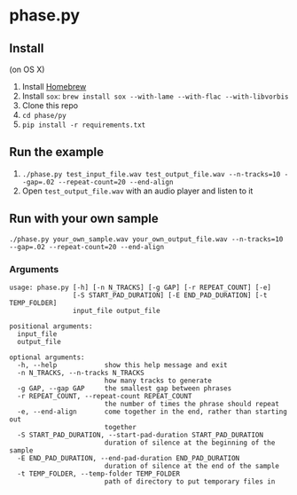 # phase.py

## Install

(on OS X)

1. Install [Homebrew](https://brew.sh/)
1. Install `sox`: `brew install sox --with-lame --with-flac --with-libvorbis`
1. Clone this repo
1. `cd phase/py`
1. `pip install -r requirements.txt`

## Run the example

1. `./phase.py test_input_file.wav test_output_file.wav --n-tracks=10 --gap=.02 --repeat-count=20 --end-align`
1. Open `test_output_file.wav` with an audio player and listen to it

## Run with your own sample

`./phase.py your_own_sample.wav your_own_output_file.wav --n-tracks=10 --gap=.02 --repeat-count=20 --end-align`

### Arguments

```
usage: phase.py [-h] [-n N_TRACKS] [-g GAP] [-r REPEAT_COUNT] [-e]
                [-S START_PAD_DURATION] [-E END_PAD_DURATION] [-t TEMP_FOLDER]
                input_file output_file

positional arguments:
  input_file
  output_file

optional arguments:
  -h, --help            show this help message and exit
  -n N_TRACKS, --n-tracks N_TRACKS
                        how many tracks to generate
  -g GAP, --gap GAP     the smallest gap between phrases
  -r REPEAT_COUNT, --repeat-count REPEAT_COUNT
                        the number of times the phrase should repeat
  -e, --end-align       come together in the end, rather than starting out
                        together
  -S START_PAD_DURATION, --start-pad-duration START_PAD_DURATION
                        duration of silence at the beginning of the sample
  -E END_PAD_DURATION, --end-pad-duration END_PAD_DURATION
                        duration of silence at the end of the sample
  -t TEMP_FOLDER, --temp-folder TEMP_FOLDER
                        path of directory to put temporary files in

```
